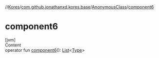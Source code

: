 //[Kores](../../index.md)/[com.github.jonathanxd.kores.base](../index.md)/[AnonymousClass](index.md)/[component6](component6.md)



# component6  
[jvm]  
Content  
operator fun [component6](component6.md)(): [List](https://kotlinlang.org/api/latest/jvm/stdlib/kotlin.collections/-list/index.html)<[Type](https://docs.oracle.com/javase/8/docs/api/java/lang/reflect/Type.html)>  



